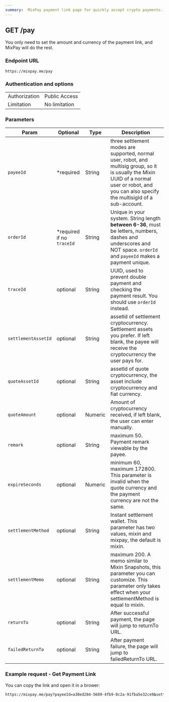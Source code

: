 ```yaml
---
summary:  MixPay payment link page for quickly accept crypto payments.
---
```


## GET /pay

You only need to set the amount and currency of the payment link, and MixPay will do the rest.

### Endpoint URL

```
https://mixpay.me/pay
```

### Authentication and options

|  |  |
| -- | -- |
| Authorization | Public Access |
| Limitation | No limitation |

### Parameters

|  Param | Optional | Type | Description |
| --- | --- | --- | --- |
| `payeeId` | <span class="required">*required</span> | String |  three settlement modes are supported, normal user, robot, and multisig group, so it is usually the Mixin UUID of a normal user or robot, and you can also specify the multisigId of a sub-account. |
| `orderId` | <span class="required">*required</span> if no `traceId` | String | Unique in your system. String length **between 6-36**, must be letters, numbers, dashes and underscores and NOT space. `orderId` and `payeeId` makes a payment unique. |
| `traceId` | optional | String |  UUID, used to prevent double payment and checking the payment result. You should use `orderId` instead.  |
| `settlementAssetId` | optional | String |  assetId of settlement cryptocurrency. Settlement assets you prefer. If left blank, the payee will receive the cryptocurrency the user pays for. |
| `quoteAssetId` | optional | String |  assetId of quote cryptocurrency, the asset include cryptocurrency and fiat currency. |
| `quoteAmount` | optional | Numeric | Amount of cryptocurrency received, if left blank, the user can enter manually. |
| `remark` | optional | String |  maximum 50. Payment remark viewable by the payee. |
| `expireSeconds` | optional | Numeric | minimum 60, maximum 172800. This parameter is invalid when the quote currency and the payment currency are not the same. |
| `settlementMethod` | optional | String | Instant settlement wallet. This parameter has two values, mixin and mixpay, the default is mixin. |
| `settlementMemo` | optional | String |  maximum 200. A memo similar to Mixin Snapshots, this parameter you can customize. This parameter only takes effect when your settlementMethod is equal to mixin. |
| `returnTo` | optional | String | After successful payment, the page will jump to returnTo URL. |
| `failedReturnTo` | optional | String | After payment failure, the page will jump to failedReturnTo URL. |

### Example request - Get Payment Link

You can copy the link and open it in a brower:

```bash
https://mixpay.me/pay?payeeId=a38ed284-5689-4fb9-8c2a-91fba5e32ce9&settlementAssetId=c6d0c728-2624-429b-8e0d-d9d19b6592fa&quoteAssetId=usd&quoteAmount=10
```
